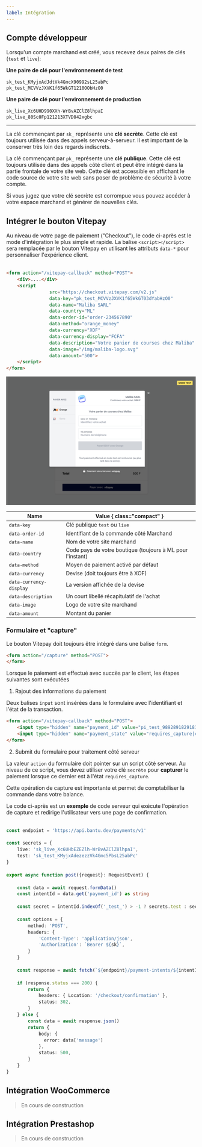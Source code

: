 ```yaml
---
label: Intégration
---
```


## Compte développeur

Lorsqu'un compte marchand est créé, vous recevez deux paires de clés (`test` et `live`):

**Une paire de clé pour l'environnement de test**
```
sk_test_KMyjxAdJdtVk4GmcX90992sL25abPc
pk_test_MCVVzJXVK1f65WkGT1210OObHzO0
```

**Une paire de clé pour l'environnement de production**
```
sk_live_Xc6UHD990XXh-WrBvAZClZ8lhpaI
pk_live_80Sc0Fp121213XTVD042xgbc
```

<hr />

La clé commençant par `sk_` représente une **clé secrète**. Cette clé est toujours utilisée dans des appels
serveur-à-serveur. Il est important de la conserver très loin des regards indiscrets.

La clé commençant par `pk_` représente une **clé publique**. Cette clé est toujours utilisée dans des appels
côté client et peut être intégré dans la partie frontale de votre site web. Cette clé est accessible en
affichant le code source de votre site web sans poser de problème de sécurité à votre compte.

Si vous jugez que votre clé secrète est corrompue vous pouvez accéder à votre espace marchand et générer de  nouvelles clés.


## Intégrer le bouton Vitepay

Au niveau de votre page de paiement ("Checkout"), le code ci-après est le mode d'intégration le plus simple et rapide.
La balise `<script></script>` sera remplacée par le bouton Vitepay en utilisant les attributs `data-*` pour personnaliser l'expérience client.

```html

<form action="/vitepay-callback" method="POST">
    <div>....</div>
    <script
                src="https://checkout.vitepay.com/v2.js"
                data-key="pk_test_MCVVzJXVK1f65WkGT03dYabHzO0"
                data-name="Maliba SARL"
                data-country="ML"
                data-order-id="order-234567890"
                data-method="orange_money"
                data-currency="XOF"
                data-currency-display="FCFA"
                data-description="Votre panier de courses chez Maliba"
                data-image="/img/maliba-logo.svg"
                data-amount="500">
    </script>
</form>
```

![](./static/img/demo-popup.png)

Name                    | Value { class="compact" }
---                     | ---
`data-key`              | Clé publique `test` ou `live`
`data-order-id`         | Identifiant de la commande côté Marchand
`data-name`             | Nom de votre site marchand
`data-country`          | Code pays de votre boutique (toujours à ML pour l'instant)
`data-method`           | Moyen de paiement activé par défaut
`data-currency`         | Devise (doit toujours être à XOF)
`data-currency-display` | La version affichée de la devise
`data-description`      | Un court libellé récapitulatif de l'achat
`data-image`            | Logo de votre site marchand
`data-amount`           | Montant du panier

### Formulaire et "capture"

Le bouton Vitepay doit toujours être intégré dans une balise `form`.

```html
<form action="/capture" method="POST">
</form>
```

Lorsque le paiement est effectué avec succès par le client, les étapes suivantes sont exécutées

1. Rajout des informations du paiement

Deux balises `input` sont insérées dans le formulaire avec l'identifiant et l'état de la transaction.

```html
<form action="/vitepay-callback" method="POST">
    <input type="hidden" name="payment_id" value="pi_test_9892891829181"/>
    <input type="hidden" name="payment_state" value="requires_capture|cancelled"/>
</form>
```

2. Submit du formulaire pour traitement côté serveur

La valeur `action` du formulaire doit pointer sur un script côté serveur. Au niveau de ce script,
vous devez utiliser votre clé `secrète` pour **capturer** le paiement lorsque ce dernier est à l'état `requires_capture`. 

Cette opération de capture est importante et permet de comptabiliser la commande dans votre balance. 

Le code ci-après est un **exemple** de code serveur qui exécute l'opération de capture et redirige l'utilisateur
vers une page de confirmation. 

```typescript

const endpoint = 'https://api.bantu.dev/payments/v1'

const secrets = {
    live: 'sk_live_Xc6UHbEZEZlh-WrBvAZClZ8lhpaI',
    test: 'sk_test_KMyjxAdezezzVk4Gmc5PbsL25abPc'
}

export async function post({request}: RequestEvent) {

    const data = await request.formData()
    const intentId = data.get('payment_id') as string

    const secret = intentId.indexOf('_test_') > -1 ? secrets.test : secrets.live

    const options = {
        method: 'POST',
        headers: {
            'Content-Type': 'application/json',
            'Authorization': `Bearer ${sk}`,
        }
    }
    
    const response = await fetch(`${endpoint}/payment-intents/${intentId}/capture`, options)
    
    if (response.status === 200) {
        return {
            headers: { Location: '/checkout/confirmation' },
            status: 302,
        }
    } else {
        const data = await response.json()
        return {
            body: { 
              error: data['message']
            },
            status: 500,
        }
    }
}
```


## Intégration WooCommerce

> En cours de construction

## Intégration Prestashop


> En cours de construction